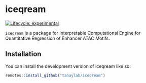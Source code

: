 
<!-- README.md is generated from README.Rmd. Please edit that file -->

# iceqream

<!-- badges: start -->

[![Lifecycle:
experimental](https://img.shields.io/badge/lifecycle-experimental-orange.svg)](https://lifecycle.r-lib.org/articles/stages.html#experimental)
<!-- badges: end -->

`iceqream` is a package for Interpretable Computational Engine for
Quantitative Regression of Enhancer ATAC Motifs.

## Installation

You can install the development version of iceqream like so:

``` r
remotes::install_github("tanaylab/iceqream")
```
